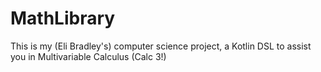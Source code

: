 # MathLibrary

This is my (Eli Bradley's) computer science project, a Kotlin DSL to assist you in Multivariable Calculus (Calc 3!)

